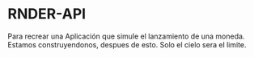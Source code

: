 # RNDER-API
Para recrear una Aplicación que simule el lanzamiento de una moneda.
Estamos construyendonos, despues de esto. Solo el cielo sera el limite.
